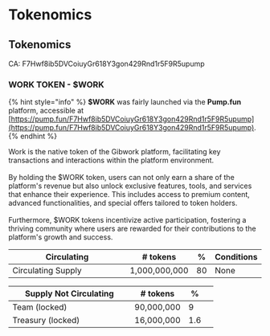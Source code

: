 # Tokenomics

## Tokenomics&#x20;

CA: F7Hwf8ib5DVCoiuyGr618Y3gon429Rnd1r5F9R5upump

### WORK TOKEN - $WORK

{% hint style="info" %}
**$WORK** was fairly launched via the **Pump.fun** platform, accessible at [https://pump.fun/F7Hwf8ib5DVCoiuyGr618Y3gon429Rnd1r5F9R5upump](https://pump.fun/F7Hwf8ib5DVCoiuyGr618Y3gon429Rnd1r5F9R5upump).
{% endhint %}

Work is the native token of the Gibwork platform, facilitating key transactions and interactions within the platform environment. \
\
By holding the $WORK token, users can not only earn a share of the platform's revenue but also unlock exclusive features, tools, and services that enhance their experience. This includes access to premium content, advanced functionalities, and special offers tailored to token holders. \
\
Furthermore, $WORK tokens incentivize active participation, fostering a thriving community where users are rewarded for their contributions to the platform's growth and success.

<table><thead><tr><th width="228">Circulating</th><th># tokens	</th><th data-type="number">%	</th><th>Conditions</th></tr></thead><tbody><tr><td>Circulating Supply</td><td>1,000,000,000</td><td>80</td><td>None</td></tr></tbody></table>



<table><thead><tr><th width="227">Supply Not Circulating</th><th># tokens	</th><th data-type="number">%</th><th></th></tr></thead><tbody><tr><td>Team (locked)</td><td>90,000,000</td><td>9</td><td></td></tr><tr><td>Treasury (locked)</td><td>16,000,000</td><td>1.6</td><td></td></tr></tbody></table>





